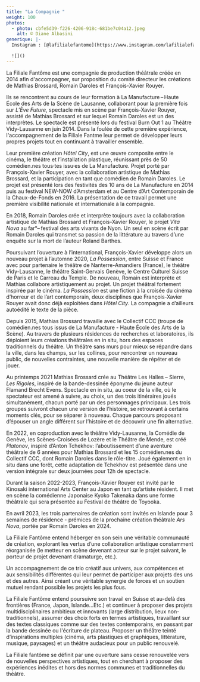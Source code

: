 ```yaml
---
title: "La Compagnie "
weight: 100
photos:
  - photo: cbfe5d39-f226-4206-918c-681be7c04a12.jpeg
    alt: © Diane Albasini
generique: |-
  Instagram : [@lafilialefantome](https://www.instagram.com/lafilialefantome/)

  ![]()
---
```

La Filiale Fantôme est une compagnie de production théâtrale créée en 2014 afin d'accompagner, sur proposition du comité directeur les créations de Mathias Brossard, Romain Daroles et François-Xavier Rouyer.

Ils se rencontrent au cours de leur formation à La Manufacture – Haute École des Arts de la Scène de Lausanne, collaborant pour la première fois sur *L’Ève Future*, spectacle mis en scène par François-Xavier Rouyer, assisté de Mathias Brossard et sur lequel Romain Daroles est un des interprètes. Le spectacle est présenté lors du festival Burn Out 1 au Théâtre Vidy-Lausanne en juin 2014. Dans la foulée de cette première expérience, l'accompagnement de la Filiale Fantme leur permet de développer leurs propres projets tout en continuant à travailler ensemble.

Leur première création *Hôtel City*, est une œuvre composite entre le cinéma, le théâtre et l’installation plastique, réunissant près de 50 comédien.nes tous·tes issu·es de La Manufacture. Projet porté par François-Xavier Rouyer, avec la collaboration artistique de Mathias Brossard, et la participation en tant que comédien de Romain Daroles. Le projet est présenté lors des festivités des 10 ans de La Manufacture en 2014 puis au festival NEW-NOW d’Amsterdam et au Centre d’Art Contemporain de la Chaux-de-Fonds en 2016. La présentation de ce travail permet une première visibilité nationale et internationale à la compagnie.

En 2018, Romain Daroles crée et interprète toujours avec la collaboration artistique de Mathias Brossard et François-Xavier Rouyer, le projet *Vita Nova* au far°– festival des arts vivants de Nyon. Un seul en scène écrit par Romain Daroles qui transmet sa passion de la littérature au travers d’une enquête sur la mort de l’auteur Roland Barthes.

Poursuivant l’ouverture à l’international, François-Xavier développe alors un nouveau projet à l’automne 2020, *La Possession*, entre Suisse et France avec pour partenaire le théâtre de Nanterre-Amandiers (France), le théâtre Vidy-Lausanne, le théâtre Saint-Gervais Genève, le Centre Culturel Suisse de Paris et le Carreau du Temple. De nouveau, Romain est interprète et Mathias collabore artistiquement au projet. Un projet théâtral fortement inspirée par le cinéma. *La Possession* est une fiction à la croisée du cinéma d’horreur et de l’art contemporain, deux disciplines que François-Xavier Rouyer avait donc déjà exploitées dans *Hôtel City*. La compagnie a d’ailleurs autoédité le texte de la pièce.

Depuis 2015, Mathias Brossard travaille avec le Collectif CCC (troupe de comédien.nes tous issus de La Manufacture - Haute École des Arts de la Scène). Au travers de plusieurs résidences de recherches et laboratoires, ils déploient leurs créations théâtrales en in situ, hors des espaces traditionnels du théâtre. Un théâtre sans murs pour mieux se répandre dans la ville, dans les champs, sur les collines, pour rencontrer un nouveau public, de nouvelles contraintes, une nouvelle manière de répéter et de jouer.

Au printemps 2021 Mathias Brossard crée au Théâtre Les Halles – Sierre, *Les Rigoles*, inspiré de la bande-dessinée éponyme du jeune auteur Flamand Brecht Evens. Spectacle en in situ, au coeur de la ville, où le spectateur est amené à suivre, au choix, un des trois itinéraires joués simultanément, chacun porté par un des personnages principaux. Les trois groupes suivront chacun une version de l’histoire, se retrouvant à certains moments clés, pour se séparer à nouveau. Chaque parcours proposant d’épouser un angle différent sur l’histoire et de découvrir une fin alternative.

En 2022, en coproduction avec le théâtre Vidy-Lausanne, la Comédie de Genève, les Scènes-Croisées de Lozère et le Théâtre de Mende, est créé *Platonov*, inspiré d’Anton Tchekhov: l’aboutissement d’une aventure théâtrale de 6 années pour Mathias Brossard et les 15 comédien.nes du Collectif CCC, dont Romain Daroles dans le rôle-titre. Joué également en in situ dans une forêt, cette adaptation de Tchekhov est présentée dans une version intégrale sur deux journées pour 12h de spectacle.

Durant la saison 2022-2023, François-Xavier Rouyer est invité par le Kinosaki international Arts Center au Japon en tant qu’artiste résident. Il met en scène la comédienne Japonaise Kyoko Takenaka dans une forme théâtrale qui sera présentée au Festival de théâtre de Toyooka.

En avril 2023, les trois partenaires de création sont invités en Islande pour 3 semaines de résidence - prémices de la prochaine création théâtrale *Ars Nova*, portée par Romain Daroles en 2024. 

La Filiale Fantôme entend héberger en son sein une véritable communauté de création, explorant les vertus d’une collaboration artistique constamment réorganisée (le metteur en scène devenant acteur sur le projet suivant, le porteur de projet devenant dramaturge, etc.).

Un accompagnement de ce trio créatif aux univers, aux compétences et aux sensibilités différentes qui leur permet de participer aux projets des uns et des autres. Ainsi créant une véritable synergie de forces et un soutien mutuel rendant possible les projets les plus fous.

La Filiale Fantôme entend poursuivre son travail en Suisse et au-delà des frontières (France, Japon, Islande…Etc.) et continuer à proposer des projets multidisciplinaires ambitieux et innovants (large distribution, lieux non-traditionnels), assumer des choix forts en termes artistiques, travaillant sur des textes classiques comme sur des textes contemporains, en passant par la bande dessinée ou l'écriture de plateau. Proposer un théâtre teinté d’inspirations multiples (cinéma, arts plastiques et graphiques, littérature, musique, paysages) et un théâtre audacieux pour un public renouvelé.

La Filiale fantôme se définit par une ouverture sans cesse renouvelée vers de nouvelles perspectives artistiques, tout en cherchant à proposer des expériences inédites et hors des normes communes et traditionnelles du théâtre.